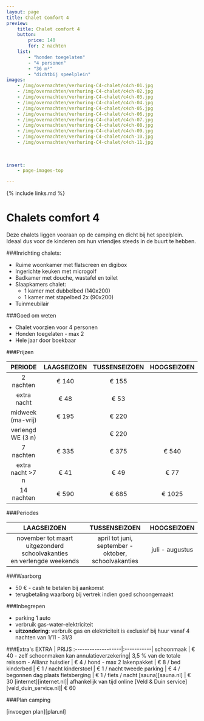```yaml
---
layout: page
title: Chalet Comfort 4 
preview: 
    title: Chalet comfort 4 
    button:
        price: 140
        for: 2 nachten
    list:
        - "honden toegelaten"
        - "4 personen"
        - "36 m²"
        - "dichtbij speelplein"
images:
    - /img/overnachten/verhuring-C4-chalet/c4ch-01.jpg
    - /img/overnachten/verhuring-C4-chalet/c4ch-02.jpg
    - /img/overnachten/verhuring-C4-chalet/c4ch-03.jpg
    - /img/overnachten/verhuring-C4-chalet/c4ch-04.jpg
    - /img/overnachten/verhuring-C4-chalet/c4ch-05.jpg
    - /img/overnachten/verhuring-C4-chalet/c4ch-06.jpg
    - /img/overnachten/verhuring-C4-chalet/c4ch-07.jpg
    - /img/overnachten/verhuring-C4-chalet/c4ch-08.jpg
    - /img/overnachten/verhuring-C4-chalet/c4ch-09.jpg
    - /img/overnachten/verhuring-C4-chalet/c4ch-10.jpg
    - /img/overnachten/verhuring-C4-chalet/c4ch-11.jpg
    
    
    
insert:
    - page-images-top

---
```


{% include links.md %}

# Chalets comfort 4 

Deze chalets liggen vooraan op de camping en dicht bij het speelplein. Ideaal dus voor de kinderen om hun vriendjes steeds in de buurt te hebben.

###Inrichting chalets:
- Ruime woonkamer met flatscreen en digibox
- Ingerichte keuken met microgolf
- Badkamer met douche, wastafel en toilet
- Slaapkamers chalet:
    - 1 kamer met dubbelbed (140x200)
    - 1 kamer met stapelbed 2x (90x200) 
- Tuinmeubilair
    
###Goed om weten
- Chalet voorzien voor 4 personen
- Honden toegelaten - max 2
- Hele jaar door boekbaar

###Prijzen

PERIODE             | LAAGSEIZOEN | TUSSENSEIZOEN | HOOGSEIZOEN |
:------------------:|:-----------:|:-------------:|:-----------:|
2 nachten           |€ 140        |€ 155          |       
extra nacht         |€ 48         |€ 53           |           
midweek (ma-vrij)   |€ 195        |€ 220          |
verlengd WE (3 n)   |             |€ 220          |
7 nachten           |€ 335        |€ 375          | € 540
extra nacht >7 n    |€ 41         |€ 49           | € 77
14 nachten          |€ 590        |€ 685          | € 1025


###Periodes

LAAGSEIZOEN           |TUSSENSEIZOEN      |    HOOGSEIZOEN|
:--------------------:|:-----------------:|:-------------:|
november tot maart<br>uitgezonderd schoolvakanties <br>en verlengde weekends | april tot juni, <br>september - oktober, <br>schoolvakanties | juli - augustus

###Waarborg
- 50 € - cash te betalen bij aankomst
- terugbetaling waarborg bij vertrek indien goed schoongemaakt

###Inbegrepen
- parking 1 auto
- verbruik gas-water-elektriciteit 
- **uitzondering**: verbruik gas en elektriciteit is exclusief bij huur vanaf 4 nachten van 1/11 - 31/3

###Extra's
EXTRA               | PRIJS 
:-------------------|:-----------|
schoonmaak          | € 40 - zelf schoonmaken kan
annulatieverzekering| 3,5 % van de totale reissom - Allianz 
huisdier            | € 4 / hond - max 2
lakenpakket         | € 8 / bed
kinderbed           | € 1 / nacht
kinderstoel         | € 1 / nacht
tweede parking      | € 4 / begonnen dag
plaats fietsberging | € 1 / fiets / nacht
[sauna][sauna.nl]   | € 30
[internet][internet.nl]| afhankelijk van tijd online
[Veld & Duin service][veld_duin_service.nl]| € 60


###Plan camping

[invoegen plan][plan.nl]